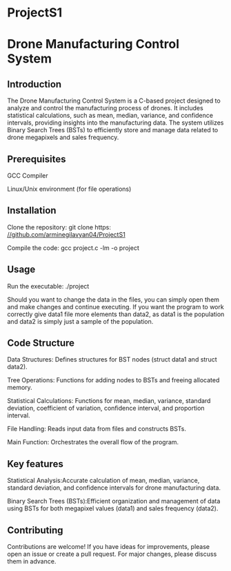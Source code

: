 # ProjectS1
# Drone Manufacturing Control System


## Introduction

The Drone Manufacturing Control System is a C-based project designed to analyze and control the manufacturing process of drones. It includes statistical calculations, such as mean, median, variance, and confidence intervals, providing insights into the manufacturing data. The system utilizes Binary Search Trees (BSTs) to efficiently store and manage data related to drone megapixels and sales frequency.

## Prerequisites

GCC Compiler

Linux/Unix environment (for file operations)

## Installation

Clone the repository: git clone https: [//github.com/arminegilavyan04/ProjectS1](https://github.com/arminegilavyan04/ProjectS1)

Compile the code: gcc project.c -lm -o project

## Usage 

Run the executable: ./project

Should you want to change the data in the files, you can simply open them and make changes and continue executing. If you want the program to work correctly give data1 file more elements than data2, as data1 is the population and data2 is simply just a sample of the population.

## Code Structure

Data Structures: Defines structures for BST nodes (struct data1 and struct data2).

Tree Operations: Functions for adding nodes to BSTs and freeing allocated memory.

Statistical Calculations: Functions for mean, median, variance, standard deviation, coefficient of variation, confidence interval, and proportion interval.

File Handling: Reads input data from files and constructs BSTs.

Main Function: Orchestrates the overall flow of the program.

## Key features

Statistical Analysis:Accurate calculation of mean, median, variance, standard deviation, and confidence intervals for drone manufacturing data.

Binary Search Trees (BSTs):Efficient organization and management of data using BSTs for both megapixel values (data1) and sales frequency (data2).

## Contributing 

Contributions are welcome! If you have ideas for improvements, please open an issue or create a pull request. For major changes, please discuss them in advance.
